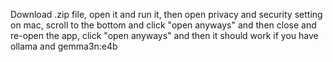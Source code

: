 Download .zip file, open it and run it, then open privacy and security setting on mac, scroll to the bottom and click "open anyways" and then close and re-open the app, click "open anyways" and then it should work if you have ollama and gemma3n:e4b
